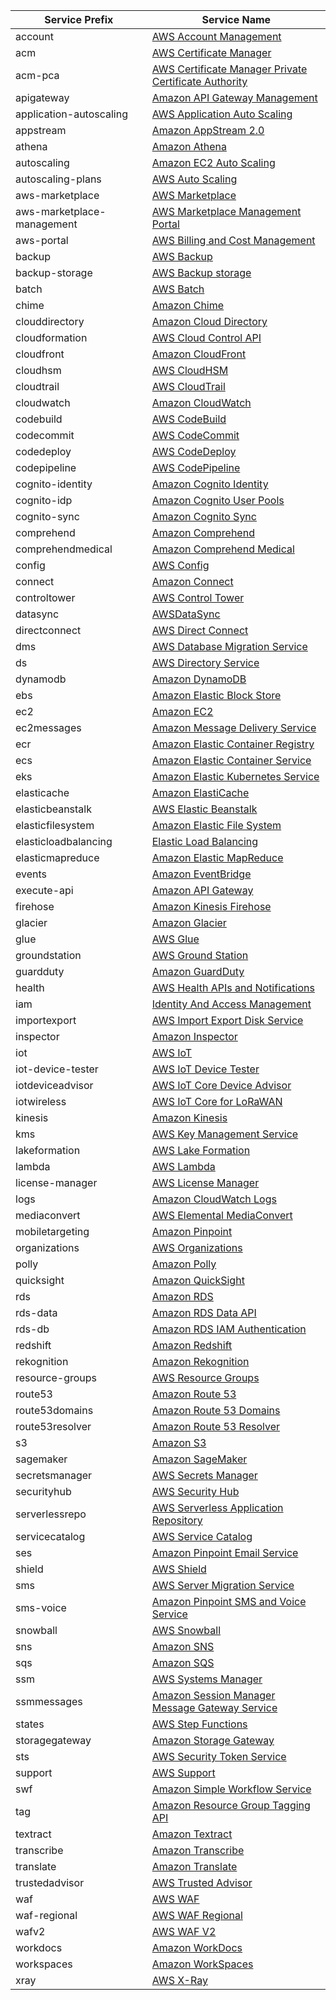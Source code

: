 | Service Prefix             | Service Name                                                                                                                                                                           |
|----------------------------|----------------------------------------------------------------------------------------------------------------------------------------------------------------------------------------|
| account                    | [AWS Account Management](https://docs.aws.amazon.com/service-authorization/latest/reference/list_awsaccountmanagement.html)                                                            |
| acm                        | [AWS Certificate Manager](https://docs.aws.amazon.com/service-authorization/latest/reference/list_awscertificatemanager.html)                                                          |
| acm-pca                    | [AWS Certificate Manager Private Certificate Authority](https://docs.aws.amazon.com/service-authorization/latest/reference/list_awscertificatemanagerprivatecertificateauthority.html) |
| apigateway                 | [Amazon API Gateway Management](https://docs.aws.amazon.com/service-authorization/latest/reference/list_amazonapigatewaymanagement.html)                                               |
| application-autoscaling    | [AWS Application Auto Scaling](https://docs.aws.amazon.com/service-authorization/latest/reference/list_awsapplicationautoscaling.html)                                                 |
| appstream                  | [Amazon AppStream 2.0](https://docs.aws.amazon.com/service-authorization/latest/reference/list_amazonappstream2.0.html)                                                                |
| athena                     | [Amazon Athena](https://docs.aws.amazon.com/service-authorization/latest/reference/list_amazonathena.html)                                                                             |
| autoscaling                | [Amazon EC2 Auto Scaling](https://docs.aws.amazon.com/service-authorization/latest/reference/list_amazonec2autoscaling.html)                                                           |
| autoscaling-plans          | [AWS Auto Scaling](https://docs.aws.amazon.com/service-authorization/latest/reference/list_awsautoscaling.html)                                                                        |
| aws-marketplace            | [AWS Marketplace](https://docs.aws.amazon.com/service-authorization/latest/reference/list_awsmarketplace.html)                                                                         |
| aws-marketplace-management | [AWS Marketplace Management Portal](https://docs.aws.amazon.com/service-authorization/latest/reference/list_awsmarketplacemanagementportal.html)                                       |
| aws-portal                 | [AWS Billing and Cost Management](https://docs.aws.amazon.com/service-authorization/latest/reference/list_awsbilling.html)                                                             |
| backup                     | [AWS Backup](https://docs.aws.amazon.com/service-authorization/latest/reference/list_awsbackup.html)                                                                                   |
| backup-storage             | [AWS Backup storage](https://docs.aws.amazon.com/service-authorization/latest/reference/list_awsbackupstorage.html)                                                                    |
| batch                      | [AWS Batch](https://docs.aws.amazon.com/service-authorization/latest/reference/list_awsbatch.html)                                                                                     |
| chime                      | [Amazon Chime](https://docs.aws.amazon.com/service-authorization/latest/reference/list_amazonchime.html)                                                                               |
| clouddirectory             | [Amazon Cloud Directory](https://docs.aws.amazon.com/service-authorization/latest/reference/list_amazonclouddirectory.html)                                                            |
| cloudformation             | [AWS Cloud Control API](https://docs.aws.amazon.com/service-authorization/latest/reference/list_awscloudcontrolapi.html)                                                               |
| cloudfront                 | [Amazon CloudFront](https://docs.aws.amazon.com/service-authorization/latest/reference/list_amazoncloudfront.html)                                                                     |
| cloudhsm                   | [AWS CloudHSM](https://docs.aws.amazon.com/service-authorization/latest/reference/list_awscloudhsm.html)                                                                               |
| cloudtrail                 | [AWS CloudTrail](https://docs.aws.amazon.com/service-authorization/latest/reference/list_awscloudtrail.html)                                                                           |
| cloudwatch                 | [Amazon CloudWatch](https://docs.aws.amazon.com/service-authorization/latest/reference/list_amazoncloudwatch.html)                                                                     |
| codebuild                  | [AWS CodeBuild](https://docs.aws.amazon.com/service-authorization/latest/reference/list_awscodebuild.html)                                                                             |
| codecommit                 | [AWS CodeCommit](https://docs.aws.amazon.com/service-authorization/latest/reference/list_awscodecommit.html)                                                                           |
| codedeploy                 | [AWS CodeDeploy](https://docs.aws.amazon.com/service-authorization/latest/reference/list_awscodedeploy.html)                                                                           |
| codepipeline               | [AWS CodePipeline](https://docs.aws.amazon.com/service-authorization/latest/reference/list_awscodepipeline.html)                                                                       |
| cognito-identity           | [Amazon Cognito Identity](https://docs.aws.amazon.com/service-authorization/latest/reference/list_amazoncognitoidentity.html)                                                          |
| cognito-idp                | [Amazon Cognito User Pools](https://docs.aws.amazon.com/service-authorization/latest/reference/list_amazoncognitouserpools.html)                                                       |
| cognito-sync               | [Amazon Cognito Sync](https://docs.aws.amazon.com/service-authorization/latest/reference/list_amazoncognitosync.html)                                                                  |
| comprehend                 | [Amazon Comprehend](https://docs.aws.amazon.com/service-authorization/latest/reference/list_amazoncomprehend.html)                                                                     |
| comprehendmedical          | [Amazon Comprehend Medical](https://docs.aws.amazon.com/service-authorization/latest/reference/list_amazoncomprehendmedical.html)                                                      |
| config                     | [AWS Config](https://docs.aws.amazon.com/service-authorization/latest/reference/list_awsconfig.html)                                                                                   |
| connect                    | [Amazon Connect](https://docs.aws.amazon.com/service-authorization/latest/reference/list_amazonconnect.html)                                                                           |
| controltower               | [AWS Control Tower](https://docs.aws.amazon.com/service-authorization/latest/reference/list_awscontroltower.html)                                                                      |
| datasync                   | [AWSDataSync](https://docs.aws.amazon.com/service-authorization/latest/reference/list_awsdatasync.html)                                                                                |
| directconnect              | [AWS Direct Connect](https://docs.aws.amazon.com/service-authorization/latest/reference/list_awsdirectconnect.html)                                                                    |
| dms                        | [AWS Database Migration Service](https://docs.aws.amazon.com/service-authorization/latest/reference/list_awsdatabasemigrationservice.html)                                             |
| ds                         | [AWS Directory Service](https://docs.aws.amazon.com/service-authorization/latest/reference/list_awsdirectoryservice.html)                                                              |
| dynamodb                   | [Amazon DynamoDB](https://docs.aws.amazon.com/service-authorization/latest/reference/list_amazondynamodb.html)                                                                         |
| ebs                        | [Amazon Elastic Block Store](https://docs.aws.amazon.com/service-authorization/latest/reference/list_amazonelasticblockstore.html)                                                     |
| ec2                        | [Amazon EC2](https://docs.aws.amazon.com/service-authorization/latest/reference/list_amazonec2.html)                                                                                   |
| ec2messages                | [Amazon Message Delivery Service](https://docs.aws.amazon.com/service-authorization/latest/reference/list_amazonmessagedeliveryservice.html)                                           |
| ecr                        | [Amazon Elastic Container Registry](https://docs.aws.amazon.com/service-authorization/latest/reference/list_amazonelasticcontainerregistry.html)                                       |
| ecs                        | [Amazon Elastic Container Service](https://docs.aws.amazon.com/service-authorization/latest/reference/list_amazonelasticcontainerservice.html)                                         |
| eks                        | [Amazon Elastic Kubernetes Service](https://docs.aws.amazon.com/service-authorization/latest/reference/list_amazonelastickubernetesservice.html)                                       |
| elasticache                | [Amazon ElastiCache](https://docs.aws.amazon.com/service-authorization/latest/reference/list_amazonelasticache.html)                                                                   |
| elasticbeanstalk           | [AWS Elastic Beanstalk](https://docs.aws.amazon.com/service-authorization/latest/reference/list_awselasticbeanstalk.html)                                                              |
| elasticfilesystem          | [Amazon Elastic File System](https://docs.aws.amazon.com/service-authorization/latest/reference/list_amazonelasticfilesystem.html)                                                     |
| elasticloadbalancing       | [Elastic Load Balancing](https://docs.aws.amazon.com/service-authorization/latest/reference/list_elasticloadbalancing.html)                                                            |
| elasticmapreduce           | [Amazon Elastic MapReduce](https://docs.aws.amazon.com/service-authorization/latest/reference/list_amazonelasticmapreduce.html)                                                        |
| events                     | [Amazon EventBridge](https://docs.aws.amazon.com/service-authorization/latest/reference/list_amazoneventbridge.html)                                                                   |
| execute-api                | [Amazon API Gateway](https://docs.aws.amazon.com/service-authorization/latest/reference/list_amazonapigateway.html)                                                                    |
| firehose                   | [Amazon Kinesis Firehose](https://docs.aws.amazon.com/service-authorization/latest/reference/list_amazonkinesisfirehose.html)                                                          |
| glacier                    | [Amazon Glacier](https://docs.aws.amazon.com/service-authorization/latest/reference/list_amazonglacier.html)                                                                           |
| glue                       | [AWS Glue](https://docs.aws.amazon.com/service-authorization/latest/reference/list_awsglue.html)                                                                                       |
| groundstation              | [AWS Ground Station](https://docs.aws.amazon.com/service-authorization/latest/reference/list_awsgroundstation.html)                                                                    |
| guardduty                  | [Amazon GuardDuty](https://docs.aws.amazon.com/service-authorization/latest/reference/list_amazonguardduty.html)                                                                       |
| health                     | [AWS Health APIs and Notifications](https://docs.aws.amazon.com/service-authorization/latest/reference/list_awshealthapisandnotifications.html)                                        |
| iam                        | [Identity And Access Management](https://docs.aws.amazon.com/service-authorization/latest/reference/list_identityandaccessmanagement.html)                                             |
| importexport               | [AWS Import Export Disk Service](https://docs.aws.amazon.com/service-authorization/latest/reference/list_awsimportexportdiskservice.html)                                              |
| inspector                  | [Amazon Inspector](https://docs.aws.amazon.com/service-authorization/latest/reference/list_amazoninspector.html)                                                                       |
| iot                        | [AWS IoT](https://docs.aws.amazon.com/service-authorization/latest/reference/list_awsiot.html)                                                                                         |
| iot-device-tester          | [AWS IoT Device Tester](https://docs.aws.amazon.com/service-authorization/latest/reference/list_awsiotdevicetester.html)                                                               |
| iotdeviceadvisor           | [AWS IoT Core Device Advisor](https://docs.aws.amazon.com/service-authorization/latest/reference/list_awsiotcoredeviceadvisor.html)                                                    |
| iotwireless                | [AWS IoT Core for LoRaWAN](https://docs.aws.amazon.com/service-authorization/latest/reference/list_awsiotcoreforlorawan.html)                                                          |
| kinesis                    | [Amazon Kinesis](https://docs.aws.amazon.com/service-authorization/latest/reference/list_amazonkinesis.html)                                                                           |
| kms                        | [AWS Key Management Service](https://docs.aws.amazon.com/service-authorization/latest/reference/list_awskeymanagementservice.html)                                                     |
| lakeformation              | [AWS Lake Formation](https://docs.aws.amazon.com/service-authorization/latest/reference/list_awslakeformation.html)                                                                    |
| lambda                     | [AWS Lambda](https://docs.aws.amazon.com/service-authorization/latest/reference/list_awslambda.html)                                                                                   |
| license-manager            | [AWS License Manager](https://docs.aws.amazon.com/service-authorization/latest/reference/list_awslicensemanager.html)                                                                  |
| logs                       | [Amazon CloudWatch Logs](https://docs.aws.amazon.com/service-authorization/latest/reference/list_amazoncloudwatchlogs.html)                                                            |
| mediaconvert               | [AWS Elemental MediaConvert](https://docs.aws.amazon.com/service-authorization/latest/reference/list_awselementalmediaconvert.html)                                                    |
| mobiletargeting            | [Amazon Pinpoint](https://docs.aws.amazon.com/service-authorization/latest/reference/list_amazonpinpoint.html)                                                                         |
| organizations              | [AWS Organizations](https://docs.aws.amazon.com/service-authorization/latest/reference/list_awsorganizations.html)                                                                     |
| polly                      | [Amazon Polly](https://docs.aws.amazon.com/service-authorization/latest/reference/list_amazonpolly.html)                                                                               |
| quicksight                 | [Amazon QuickSight](https://docs.aws.amazon.com/service-authorization/latest/reference/list_amazonquicksight.html)                                                                     |
| rds                        | [Amazon RDS](https://docs.aws.amazon.com/service-authorization/latest/reference/list_amazonrds.html)                                                                                   |
| rds-data                   | [Amazon RDS Data API](https://docs.aws.amazon.com/service-authorization/latest/reference/list_amazonrdsdataapi.html)                                                                   |
| rds-db                     | [Amazon RDS IAM Authentication](https://docs.aws.amazon.com/service-authorization/latest/reference/list_amazonrdsiamauthentication.html)                                               |
| redshift                   | [Amazon Redshift](https://docs.aws.amazon.com/service-authorization/latest/reference/list_amazonredshift.html)                                                                         |
| rekognition                | [Amazon Rekognition](https://docs.aws.amazon.com/service-authorization/latest/reference/list_amazonrekognition.html)                                                                   |
| resource-groups            | [AWS Resource Groups](https://docs.aws.amazon.com/service-authorization/latest/reference/list_awsresourcegroups.html)                                                                  |
| route53                    | [Amazon Route 53](https://docs.aws.amazon.com/service-authorization/latest/reference/list_amazonroute53.html)                                                                          |
| route53domains             | [Amazon Route 53 Domains](https://docs.aws.amazon.com/service-authorization/latest/reference/list_amazonroute53domains.html)                                                           |
| route53resolver            | [Amazon Route 53 Resolver](https://docs.aws.amazon.com/service-authorization/latest/reference/list_amazonroute53resolver.html)                                                         |
| s3                         | [Amazon S3](https://docs.aws.amazon.com/service-authorization/latest/reference/list_amazons3.html)                                                                                     |
| sagemaker                  | [Amazon SageMaker](https://docs.aws.amazon.com/service-authorization/latest/reference/list_amazonsagemaker.html)                                                                       |
| secretsmanager             | [AWS Secrets Manager](https://docs.aws.amazon.com/service-authorization/latest/reference/list_awssecretsmanager.html)                                                                  |
| securityhub                | [AWS Security Hub](https://docs.aws.amazon.com/service-authorization/latest/reference/list_awssecurityhub.html)                                                                        |
| serverlessrepo             | [AWS Serverless Application Repository](https://docs.aws.amazon.com/service-authorization/latest/reference/list_awsserverlessapplicationrepository.html)                               |
| servicecatalog             | [AWS Service Catalog](https://docs.aws.amazon.com/service-authorization/latest/reference/list_awsservicecatalog.html)                                                                  |
| ses                        | [Amazon Pinpoint Email Service](https://docs.aws.amazon.com/service-authorization/latest/reference/list_amazonpinpointemailservice.html)                                               |
| shield                     | [AWS Shield](https://docs.aws.amazon.com/service-authorization/latest/reference/list_awsshield.html)                                                                                   |
| sms                        | [AWS Server Migration Service](https://docs.aws.amazon.com/service-authorization/latest/reference/list_awsservermigrationservice.html)                                                 |
| sms-voice                  | [Amazon Pinpoint SMS and Voice Service](https://docs.aws.amazon.com/service-authorization/latest/reference/list_amazonpinpointsmsandvoiceservice.html)                                 |
| snowball                   | [AWS Snowball](https://docs.aws.amazon.com/service-authorization/latest/reference/list_awssnowball.html)                                                                               |
| sns                        | [Amazon SNS](https://docs.aws.amazon.com/service-authorization/latest/reference/list_amazonsns.html)                                                                                   |
| sqs                        | [Amazon SQS](https://docs.aws.amazon.com/service-authorization/latest/reference/list_amazonsqs.html)                                                                                   |
| ssm                        | [AWS Systems Manager](https://docs.aws.amazon.com/service-authorization/latest/reference/list_awssystemsmanager.html)                                                                  |
| ssmmessages                | [Amazon Session Manager Message Gateway Service](https://docs.aws.amazon.com/service-authorization/latest/reference/list_amazonsessionmanagermessagegatewayservice.html)               |
| states                     | [AWS Step Functions](https://docs.aws.amazon.com/service-authorization/latest/reference/list_awsstepfunctions.html)                                                                    |
| storagegateway             | [Amazon Storage Gateway](https://docs.aws.amazon.com/service-authorization/latest/reference/list_amazonstoragegateway.html)                                                            |
| sts                        | [AWS Security Token Service](https://docs.aws.amazon.com/service-authorization/latest/reference/list_awssecuritytokenservice.html)                                                     |
| support                    | [AWS Support](https://docs.aws.amazon.com/service-authorization/latest/reference/list_awssupport.html)                                                                                 |
| swf                        | [Amazon Simple Workflow Service](https://docs.aws.amazon.com/service-authorization/latest/reference/list_amazonsimpleworkflowservice.html)                                             |
| tag                        | [Amazon Resource Group Tagging API](https://docs.aws.amazon.com/service-authorization/latest/reference/list_amazonresourcegrouptaggingapi.html)                                        |
| textract                   | [Amazon Textract](https://docs.aws.amazon.com/service-authorization/latest/reference/list_amazontextract.html)                                                                         |
| transcribe                 | [Amazon Transcribe](https://docs.aws.amazon.com/service-authorization/latest/reference/list_amazontranscribe.html)                                                                     |
| translate                  | [Amazon Translate](https://docs.aws.amazon.com/service-authorization/latest/reference/list_amazontranslate.html)                                                                       |
| trustedadvisor             | [AWS Trusted Advisor](https://docs.aws.amazon.com/service-authorization/latest/reference/list_awstrustedadvisor.html)                                                                  |
| waf                        | [AWS WAF](https://docs.aws.amazon.com/service-authorization/latest/reference/list_awswaf.html)                                                                                         |
| waf-regional               | [AWS WAF Regional](https://docs.aws.amazon.com/service-authorization/latest/reference/list_awswafregional.html)                                                                        |
| wafv2                      | [AWS WAF V2](https://docs.aws.amazon.com/service-authorization/latest/reference/list_awswafv2.html)                                                                                    |
| workdocs                   | [Amazon WorkDocs](https://docs.aws.amazon.com/service-authorization/latest/reference/list_amazonworkdocs.html)                                                                         |
| workspaces                 | [Amazon WorkSpaces](https://docs.aws.amazon.com/service-authorization/latest/reference/list_amazonworkspaces.html)                                                                     |
| xray                       | [AWS X-Ray](https://docs.aws.amazon.com/service-authorization/latest/reference/list_awsx-ray.html)                                                                                     |
